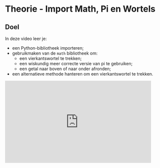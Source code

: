 # Theorie - Import Math, Pi en Wortels

## Doel

In deze video leer je: 
- een Python-bibliotheek importeren; 
- gebruikmaken van de `math` bibliotheek om: 
  - een vierkantswortel te trekken; 
  - een wiskundig meer correcte versie van pi te gebruiken; 
  - een getal naar boven of naar onder afronden; 
- een alternatieve methode hanteren om een vierkantswortel te trekken. 

<div class ="dodona-centered-group">
<iframe width="480" height="270" src="https://www.youtube.com/embed/GEusGALMCh4" title="Python in de Klas - Import Math, Pi en Vierkantswortels" frameborder="0" allow="accelerometer; autoplay; clipboard-write; encrypted-media; gyroscope; picture-in-picture; web-share" allowfullscreen></iframe>
</div>
